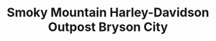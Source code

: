 ---
title: "Smoky Mountain Harley-Davidson Outpost Bryson City"
url: /bryson-city/smoky-mountain-harley-davidson-outpost-bryson-city/
shop: shop
---